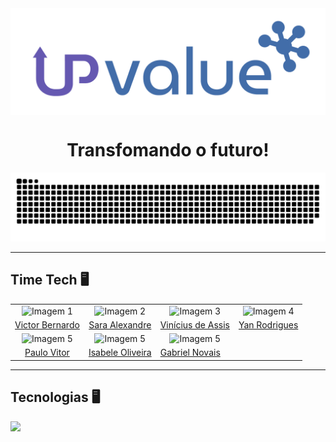 <img align="center" src="https://github.com/UP-Value-Solucoes/.github/blob/main/img/oficial_UPvalue.png">

<h1 align="center"> Transfomando o futuro! </h1> 

<p align="center">
<picture >
  <source
    media="(prefers-color-scheme: dark)"
    srcset="https://raw.githubusercontent.com/platane/snk/output/github-contribution-grid-snake-dark.svg"
  />
  <source
    media="(prefers-color-scheme: light)"
    srcset="https://raw.githubusercontent.com/platane/snk/output/github-contribution-grid-snake.svg"
  />
  <img
    alt="github contribution grid snake animation"
    src="https://raw.githubusercontent.com/platane/snk/output/github-contribution-grid-snake.svg"
  />
</picture>  
</p>

---

## Time Tech 🖥️

<table>
  
  <tr align="center">
    <td><img src="https://avatars.githubusercontent.com/u/74565748?v=4" alt="Imagem 1"></td>
    <td><img src="https://avatars.githubusercontent.com/u/140113953?v=4" alt="Imagem 2" ></td>
    <td><img src="https://avatars.githubusercontent.com/u/56416123?v=4" alt="Imagem 3"></td>
    <td><img src="https://avatars.githubusercontent.com/u/40861056?v=4" alt="Imagem 4"></td>
    
  </tr>
  <tr align="center">
    <td><a href="https://github.com/BernardoVictor" target="blank">Victor Bernardo</a></td>
    <td><a href="https://github.com/saralexandre" target="blank">Sara Alexandre</a></td>
    <td><a href="https://github.com/VINIA6" target="blank">Vinícius de Assis</a></td>
    <td><a href="https://github.com/codeYann" target="blank">Yan Rodrigues</a></td>
  </tr>

  <tr align="center">
    <td><img src="https://avatars.githubusercontent.com/u/102882298?v=4" alt="Imagem 5"></td>
    <td><img src="https://avatars.githubusercontent.com/u/54148914?v=4" alt="Imagem 5"></td>
    <td><img src="https://avatars.githubusercontent.com/u/84047213?v=4" alt="Imagem 5"></td>
  </tr>
  <td align="center"
   <td><a href="https://github.com/PauloVitorrr" target="blank">Paulo Vitor</a></td>
   <td><a href="https://github.com/IsabeleOliveira" target="blank">Isabele Oliveira</a></td>
   <td><a href="https://github.com/GNovaisL" target="blank">Gabriel Novais</a></td>
  </td>
  
</table>

---

## Tecnologias 🖥️

<p align="left">
  <a href="https://skillicons.dev">
    <img src="https://skillicons.dev/icons?i=ts,js,express,nodejs,prisma,postgres,mongo,html,css,py,git,github,docker,heroku" />
  </a>
</p>

